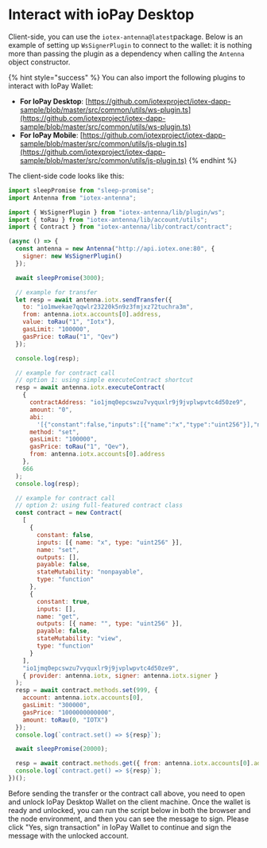 # Interact with ioPay Desktop

Client-side, you can use the `iotex-antenna@latest`package. Below is an example of setting up `WsSignerPlugin` to connect to the wallet: it is nothing more than passing the plugin as a dependency when calling the `Antenna` object constructor.

{% hint style="success" %}
You can also import the following plugins to interact with IoPay Wallet:

* **For IoPay Desktop**: [https://github.com/iotexproject/iotex-dapp-sample/blob/master/src/common/utils/ws-plugin.ts](https://github.com/iotexproject/iotex-dapp-sample/blob/master/src/common/utils/ws-plugin.ts)
* **For IoPay Mobile**: [https://github.com/iotexproject/iotex-dapp-sample/blob/master/src/common/utils/js-plugin.ts](https://github.com/iotexproject/iotex-dapp-sample/blob/master/src/common/utils/js-plugin.ts)
{% endhint %}

The client-side code looks like this:

```javascript
import sleepPromise from "sleep-promise";
import Antenna from "iotex-antenna";

import { WsSignerPlugin } from "iotex-antenna/lib/plugin/ws";
import { toRau } from "iotex-antenna/lib/account/utils";
import { Contract } from "iotex-antenna/lib/contract/contract";

(async () => {
  const antenna = new Antenna("http://api.iotex.one:80", {
    signer: new WsSignerPlugin()
  });

  await sleepPromise(3000);

  // example for transfer
  let resp = await antenna.iotx.sendTransfer({
    to: "io1mwekae7qqwlr23220k5n9z3fmjxz72tuchra3m",
    from: antenna.iotx.accounts[0].address,
    value: toRau("1", "Iotx"),
    gasLimit: "100000",
    gasPrice: toRau("1", "Qev")
  });

  console.log(resp);

  // example for contract call
  // option 1: using simple executeContract shortcut
  resp = await antenna.iotx.executeContract(
    {
      contractAddress: "io1jmq0epcswzu7vyquxlr9j9jvplwpvtc4d50ze9",
      amount: "0",
      abi:
        '[{"constant":false,"inputs":[{"name":"x","type":"uint256"}],"name":"set","outputs":[],"payable":false,"stateMutability":"nonpayable","type":"function"},{"constant":true,"inputs":[],"name":"get","outputs":[{"name":"","type":"uint256"}],"payable":false,"stateMutability":"view","type":"function"}]',
      method: "set",
      gasLimit: "100000",
      gasPrice: toRau("1", "Qev"),
      from: antenna.iotx.accounts[0].address
    },
    666
  );
  console.log(resp);

  // example for contract call
  // option 2: using full-featured contract class
  const contract = new Contract(
    [
      {
        constant: false,
        inputs: [{ name: "x", type: "uint256" }],
        name: "set",
        outputs: [],
        payable: false,
        stateMutability: "nonpayable",
        type: "function"
      },
      {
        constant: true,
        inputs: [],
        name: "get",
        outputs: [{ name: "", type: "uint256" }],
        payable: false,
        stateMutability: "view",
        type: "function"
      }
    ],
    "io1jmq0epcswzu7vyquxlr9j9jvplwpvtc4d50ze9",
    { provider: antenna.iotx, signer: antenna.iotx.signer }
  );
  resp = await contract.methods.set(999, {
    account: antenna.iotx.accounts[0],
    gasLimit: "300000",
    gasPrice: "1000000000000",
    amount: toRau(0, "IOTX")
  });
  console.log(`contract.set() => ${resp}`);

  await sleepPromise(20000);

  resp = await contract.methods.get({ from: antenna.iotx.accounts[0].address });
  console.log(`contract.get() => ${resp}`);
})();

```

Before sending the transfer or the contract call above, you need to open and unlock IoPay Desktop Wallet on the client machine. Once the wallet is ready and unlocked, you can run the script below in both the browser and the node environment, and then you can see the message to sign. Please click "Yes, sign transaction" in IoPay Wallet to continue and sign the message with the unlocked account.

